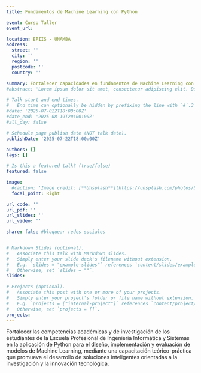 ```yaml
---
title: Fundamentos de Machine Learning con Python

event: Curso Taller
event_url: 

location: EPIIS - UNAMBA
address:
  street: ''
  city: ''
  region: ''
  postcode: ''
  country: ''

summary: Fortalecer capacidades en fundamentos de Machine Learning con Python.
#abstract: 'Lorem ipsum dolor sit amet, consectetur adipiscing elit. Duis posuere tellusac convallis placerat. Proin tincidunt magna sed ex sollicitudin condimentum. Sed ac faucibus dolor, scelerisque sollicitudin nisi. Cras purus urna, suscipit quis sapien eu, pulvinar tempor diam.'

# Talk start and end times.
#   End time can optionally be hidden by prefixing the line with `#`.3
#date: '2025-07-022T18:00:00Z'
#date_end: '2025-08-19T20:00:00Z'
#all_day: false

# Schedule page publish date (NOT talk date).
publishDate: '2025-07-22T18:00:00Z'

authors: []
tags: []

# Is this a featured talk? (true/false)
featured: false

image:
  #caption: 'Image credit: [**Unsplash**](https://unsplash.com/photos/bzdhc5b3Bxs)'
  focal_point: Right

url_code: ''
url_pdf: ''
url_slides: ''
url_video: ''

share: false #bloquear redes sociales


# Markdown Slides (optional).
#   Associate this talk with Markdown slides.
#   Simply enter your slide deck's filename without extension.
#   E.g. `slides = "example-slides"` references `content/slides/example-slides.md`.
#   Otherwise, set `slides = ""`.
slides:

# Projects (optional).
#   Associate this post with one or more of your projects.
#   Simply enter your project's folder or file name without extension.
#   E.g. `projects = ["internal-project"]` references `content/project/deep-learning/index.md`.
#   Otherwise, set `projects = []`.
projects:
---
```

Fortalecer las competencias académicas y de investigación de los estudiantes de la Escuela Profesional de Ingeniería Informática y Sistemas en la aplicación de Python para el diseño, implementación y evaluación de modelos de Machine Learning, mediante una capacitación teórico-práctica que promueva el desarrollo de soluciones inteligentes orientadas a la investigación y la innovación tecnológica.
<!-- Slides can be added in a few ways:

- **Create** slides using Wowchemy's [_Slides_](https://docs.hugoblox.com/managing-content/#create-slides) feature and link using `slides` parameter in the front matter of the talk file
- **Upload** an existing slide deck to `static/` and link using `url_slides` parameter in the front matter of the talk file
- **Embed** your slides (e.g. Google Slides) or presentation video on this page using [shortcodes](https://docs.hugoblox.com/writing-markdown-latex/).

Further event details, including page elements such as image galleries, can be added to the body of this page. -->